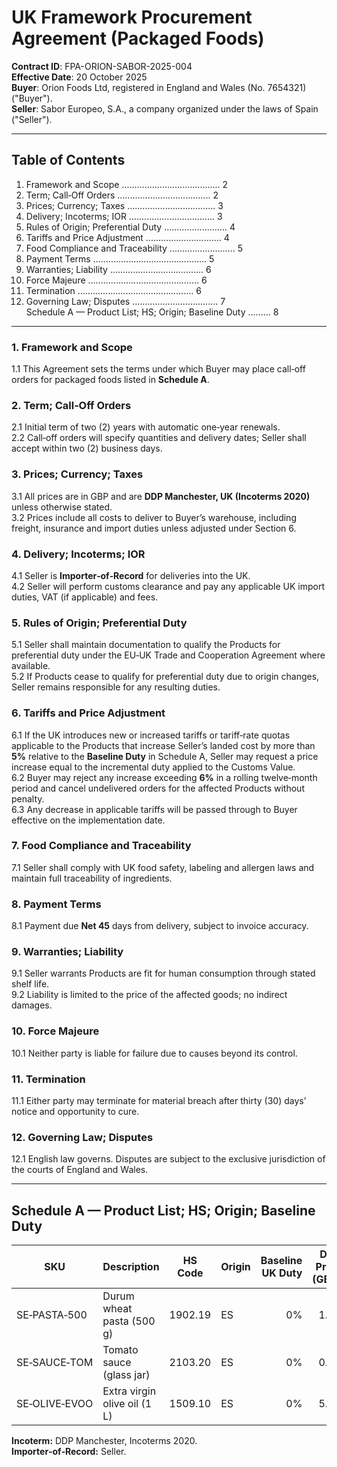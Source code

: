 # UK Framework Procurement Agreement (Packaged Foods)
**Contract ID**: FPA-ORION-SABOR-2025-004  
**Effective Date**: 20 October 2025  
**Buyer**: Orion Foods Ltd, registered in England and Wales (No. 7654321) ("Buyer").  
**Seller**: Sabor Europeo, S.A., a company organized under the laws of Spain ("Seller").

---

## Table of Contents
1. Framework and Scope ....................................... 2  
2. Term; Call‑Off Orders ..................................... 2  
3. Prices; Currency; Taxes ................................... 3  
4. Delivery; Incoterms; IOR .................................. 3  
5. Rules of Origin; Preferential Duty ......................... 4  
6. Tariffs and Price Adjustment .............................. 4  
7. Food Compliance and Traceability .......................... 5  
8. Payment Terms ............................................. 5  
9. Warranties; Liability ..................................... 6  
10. Force Majeure ............................................ 6  
11. Termination .............................................. 6  
12. Governing Law; Disputes .................................. 7  
Schedule A — Product List; HS; Origin; Baseline Duty ......... 8

---

### 1. Framework and Scope
1.1 This Agreement sets the terms under which Buyer may place call‑off orders for packaged foods listed in **Schedule A**.

### 2. Term; Call‑Off Orders
2.1 Initial term of two (2) years with automatic one‑year renewals.  
2.2 Call‑off orders will specify quantities and delivery dates; Seller shall accept within two (2) business days.

### 3. Prices; Currency; Taxes
3.1 All prices are in GBP and are **DDP Manchester, UK (Incoterms 2020)** unless otherwise stated.  
3.2 Prices include all costs to deliver to Buyer’s warehouse, including freight, insurance and import duties unless adjusted under Section 6.

### 4. Delivery; Incoterms; IOR
4.1 Seller is **Importer‑of‑Record** for deliveries into the UK.  
4.2 Seller will perform customs clearance and pay any applicable UK import duties, VAT (if applicable) and fees.

### 5. Rules of Origin; Preferential Duty
5.1 Seller shall maintain documentation to qualify the Products for preferential duty under the EU‑UK Trade and Cooperation Agreement where available.  
5.2 If Products cease to qualify for preferential duty due to origin changes, Seller remains responsible for any resulting duties.

### 6. Tariffs and Price Adjustment
6.1 If the UK introduces new or increased tariffs or tariff‑rate quotas applicable to the Products that increase Seller’s landed cost by more than **5%** relative to the **Baseline Duty** in Schedule A, Seller may request a price increase equal to the incremental duty applied to the Customs Value.  
6.2 Buyer may reject any increase exceeding **6%** in a rolling twelve‑month period and cancel undelivered orders for the affected Products without penalty.  
6.3 Any decrease in applicable tariffs will be passed through to Buyer effective on the implementation date.

### 7. Food Compliance and Traceability
7.1 Seller shall comply with UK food safety, labeling and allergen laws and maintain full traceability of ingredients.

### 8. Payment Terms
8.1 Payment due **Net 45** days from delivery, subject to invoice accuracy.

### 9. Warranties; Liability
9.1 Seller warrants Products are fit for human consumption through stated shelf life.  
9.2 Liability is limited to the price of the affected goods; no indirect damages.

### 10. Force Majeure
10.1 Neither party is liable for failure due to causes beyond its control.

### 11. Termination
11.1 Either party may terminate for material breach after thirty (30) days’ notice and opportunity to cure.

### 12. Governing Law; Disputes
12.1 English law governs. Disputes are subject to the exclusive jurisdiction of the courts of England and Wales.

---

## Schedule A — Product List; HS; Origin; Baseline Duty
| SKU | Description | HS Code | Origin | Baseline UK Duty | DDP Price (GBP) |
|---|---|---|---|---:|---:|
| SE‑PASTA‑500 | Durum wheat pasta (500 g) | 1902.19 | ES | 0% | 1.10 |
| SE‑SAUCE‑TOM | Tomato sauce (glass jar) | 2103.20 | ES | 0% | 0.95 |
| SE‑OLIVE‑EVOO | Extra virgin olive oil (1 L) | 1509.10 | ES | 0% | 5.60 |

**Incoterm:** DDP Manchester, Incoterms 2020.  
**Importer‑of‑Record:** Seller.
